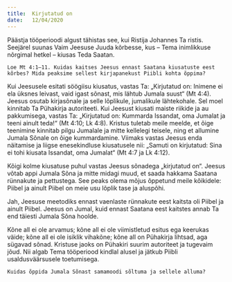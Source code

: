 ```yaml
---
title:  Kirjutatud on
date:   12/04/2020
---
```


Päästja tööperioodi algust tähistas see, kui Ristija Johannes Ta ristis. Seejärel suunas Vaim Jeesuse Juuda kõrbesse, kus – Tema inimlikkuse nõrgimal hetkel – kiusas Teda Saatan.

`Loe Mt 4:1–11. Kuidas kaitses Jeesus ennast Saatana kiusatuste eest kõrbes? Mida peaksime sellest kirjapanekust Piibli kohta õppima?`

Kui Jeesusele esitati söögiisu kiusatus, vastas Ta: „Kirjutatud on: Inimene ei ela üksnes leivast, vaid igast sõnast, mis lähtub Jumala suust“ (Mt 4:4). Jeesus osutab kirjasõnale ja selle lõplikule, jumalikule lähtekohale. Sel moel kinnitab Ta Pühakirja autoriteeti. Kui Jeesust kiusati maiste riikide ja au pakkumisega, vastas Ta: „Kirjutatud on: Kummarda Issandat, oma Jumalat ja teeni ainult teda!“ (Mt 4:10; Lk 4:8). Kristus tuletab meile meelde, et õige teenimine kinnitab pilgu Jumalale ja mitte kellelegi teisele, ning et allumine Jumala Sõnale on õige kummardamine. Viimaks vastas Jeesus enda näitamise ja liigse enesekindluse kiusatusele nii: „Samuti on kirjutatud: Sina ei tohi kiusata Issandat, oma Jumalat“ (Mt 4:7 ja Lk 4:12).

Kõigi kolme kiusatuse puhul vastas Jeesus sõnadega „kirjutatud on“. Jeesus võtab appi Jumala Sõna ja mitte midagi muud, et saada hakkama Saatana rünnakute ja pettustega. See peaks olema mõjus õppetund meile kõikidele: Piibel ja ainult Piibel on meie usu lõplik tase ja aluspõhi.

Jah, Jeesuse meetodiks ennast vaenlaste rünnakute eest kaitsta oli Piibel ja ainult Piibel. Jeesus on Jumal, kuid ennast Saatana eest kaitstes annab Ta end täiesti Jumala Sõna hoolde.

Kõne all ei ole arvamus; kõne all ei ole viimistletud esitus ega keerukas väide; kõne all ei ole isiklik vihakõne; kõne all on Pühakirja lihtsad, aga sügavad sõnad. Kristuse jaoks on Pühakiri suurim autoriteet ja tugevaim jõud. Nii algab Tema tööperiood kindlal alusel ja jätkub Piibli usaldusväärsusele toetumisega.

`Kuidas õppida Jumala Sõnast samamoodi sõltuma ja sellele alluma?`
